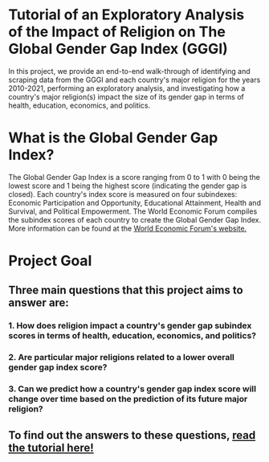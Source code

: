 # Tutorial of an Exploratory Analysis of the Impact of Religion on The Global Gender Gap Index (GGGI)

In this project, we provide an end-to-end walk-through of identifying and scraping data from the GGGI and each country's major religion for the years 2010-2021, performing an exploratory analysis, and investigating how a country's major religion(s) impact the size of its gender gap in terms of health, education, economics, and politics. 
      
# What is the Global Gender Gap Index?         
The Global Gender Gap Index is a score ranging from 0 to 1 with 0 being the lowest score and 1 being the highest score (indicating the gender gap is closed). Each country's index score is measured on four subindexes: Economic Participation and Opportunity, Educational Attainment, Health and Survival, and Political Empowerment. The World Economic Forum compiles the subindex scores of each country to create the Global Gender Gap Index. More information can be found at the [World Economic Forum's website.](https://www.weforum.org/)      
     
# Project Goal     
## Three main questions that this project aims to answer are:

### 1. How does religion impact a country's gender gap subindex scores in terms of health, education, economics, and politics?

### 2. Are particular major religions related to a lower overall gender gap index score?

### 3. Can we predict how a country's gender gap index score will change over time based on the prediction of its future major religion?
     
     
## To find out the answers to these questions, [read the tutorial here!](https://mmiguez1.github.io/gggi_data_analysis/)
